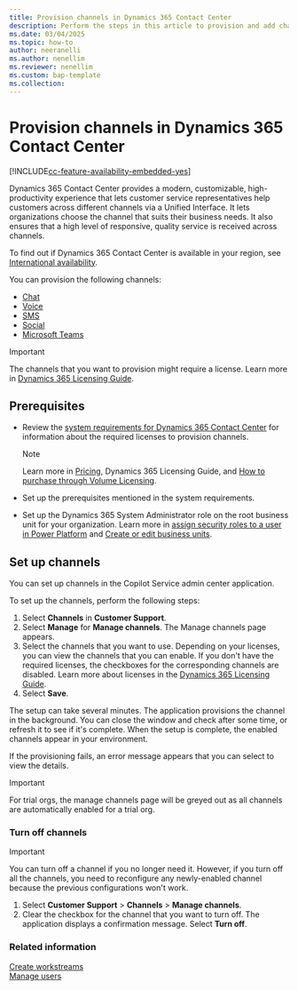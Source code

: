 ```yaml
---
title: Provision channels in Dynamics 365 Contact Center
description: Perform the steps in this article to provision and add channels so that you can start using the product.
ms.date: 03/04/2025
ms.topic: how-to
author: neeranelli
ms.author: nenellim
ms.reviewer: nenellim
ms.custom: bap-template
ms.collection:
---
```


# Provision channels in Dynamics 365 Contact Center

[!INCLUDE[cc-feature-availability-embedded-yes](../includes/cc-feature-availability-embedded-yes.md)]

Dynamics 365 Contact Center provides a modern, customizable, high-productivity experience that lets customer service representatives help customers across different channels via a Unified Interface. It lets organizations choose the channel that suits their business needs. It also ensures that a high level of responsive, quality service is received across channels.

To find out if Dynamics 365 Contact Center is available in your region, see [International availability](international-availability.md).

You can provision the following channels:

- [Chat](/dynamics365/customer-service/administer/set-up-chat-widget)
- [Voice](/dynamics365/customer-service/administer/voice-channel)
- [SMS](/dynamics365/customer-service/administer/configure-sms-channel)
- [Social](/dynamics365/customer-service/use/channels)
- [Microsoft Teams](/dynamics365/customer-service/administer/configure-microsoft-teams)

> [!IMPORTANT]
> The channels that you want to provision might require a license. Learn more in [Dynamics 365 Licensing Guide](https://go.microsoft.com/fwlink/p/?LinkId=866544).

## Prerequisites

- Review the [system requirements for Dynamics 365 Contact Center](system-requirements-contact-center.md) for information about the required licenses to provision channels.
  
    > [!NOTE]
    > Learn more in [Pricing](https://www.microsoft.com/dynamics-365/products/contact-center/pricing), Dynamics 365 Licensing Guide, and [How to purchase through Volume Licensing](https://www.microsoft.com/en-us/licensing/how-to-buy/how-to-buy).

- Set up the prerequisites mentioned in the system requirements.
- Set up the Dynamics 365 System Administrator role on the root business unit for your organization. Learn more in [assign security roles to a user in Power Platform](/power-platform/admin/assign-security-roles) and [Create or edit business units](/power-platform/admin/create-edit-business-units).

## Set up channels

You can set up channels in the Copilot Service admin center application.

To set up the channels, perform the following steps:

1. Select **Channels** in **Customer Support**. 
1. Select **Manage** for **Manage channels**. The Manage channels page appears. 
1. Select the channels that you want to use. 
    Depending on your licenses, you can view the channels that you can enable. If you don't have the required licenses, the checkboxes for the corresponding channels are disabled. Learn more about licenses in the [Dynamics 365 Licensing Guide](https://go.microsoft.com/fwlink/p/?LinkId=866544).
1. Select **Save**.

The setup can take several minutes. The application provisions the channel in the background. You can close the window and check after some time, or refresh it to see if it's complete. When the setup is complete, the enabled channels appear in your environment.

If the provisioning fails, an error message appears that you can select to view the details.
> [!IMPORTANT]
> For trial orgs, the manage channels page will be greyed out as all channels are automatically enabled for a trial org. 

### Turn off channels

> [!IMPORTANT]
> You can turn off a channel if you no longer need it. However, if you turn off all the channels, you need to reconfigure any newly-enabled channel because the previous configurations won't work.

1. Select  **Customer Support** > **Channels** > **Manage channels**. 
1. Clear the checkbox for the channel that you want to turn off. The application displays a confirmation message. Select **Turn off**.

### Related information

[Create workstreams](/dynamics365/customer-service/administer/create-workstreams)   
[Manage users](/dynamics365/customer-service/administer/users-user-profiles)   


